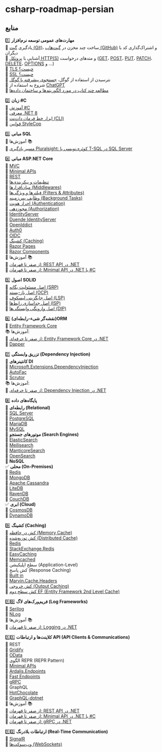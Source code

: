 # csharp-roadmap-persian

## منابع

1️⃣ **مهارت‌های عمومی توسعه نرم‌افزار**  
🔹 یادگیری [گیت (Git)](https://git-scm.com/doc)، ساخت چند مخزن در [گیت‌هاب (GitHub)](https://docs.github.com/en/get-started/quickstart) و اشتراک‌گذاری کد با دیگران  
🔹 آشنایی با [پروتکل HTTP(S)](https://developer.mozilla.org/en-US/docs/Web/HTTP/Overview) و متدهای درخواست ([GET](https://developer.mozilla.org/en-US/docs/Web/HTTP/Methods/GET)، [POST](https://developer.mozilla.org/en-US/docs/Web/HTTP/Methods/POST)، [PUT](https://developer.mozilla.org/en-US/docs/Web/HTTP/Methods/PUT)، [PATCH](https://developer.mozilla.org/en-US/docs/Web/HTTP/Methods/PATCH)، [DELETE](https://developer.mozilla.org/en-US/docs/Web/HTTP/Methods/DELETE)، [OPTIONS](https://developer.mozilla.org/en-US/docs/Web/HTTP/Methods/OPTIONS) و ...)  
🔹 [TLS چیست؟](https://www.cloudflare.com/learning/ssl/transport-layer-security-tls/)  
🔹 [SSL چیست؟](https://www.cloudflare.com/learning/ssl/what-is-ssl/)  
🔹 نترسیدن از استفاده از گوگل، [جستجوی پیشرفته با گوگل](http://www.powersearchingwithgoogle.com)  
🔹 شروع به استفاده از [ChatGPT](https://chat.openai.com/chat)  
🔹 [مطالعه چند کتاب در مورد الگوریتم‌ها و ساختمان داده‌ها](https://www.interviewbit.com/blog/data-structures-and-algorithms-books)  

2️⃣ **زبان #C**  
🔹 [آموزش #C](https://www.pluralsight.com/paths/c-12)  
🔹 [معرفی .NET 8](https://devblogs.microsoft.com/dotnet/announcing-dotnet-8)  
🔹 [ابزار خط فرمان دات‌نت (CLI)](https://docs.microsoft.com/dotnet/core/tools)  
🔹 [قوانین StyleCop](https://github.com/DotNetAnalyzers/StyleCopAnalyzers/blob/master/DOCUMENTATION.md)  

3️⃣ **مبانی SQL**  
🔹 آموزش‌ها 📚  
  🔸 [مسیر یادگیری Pluralsight: کوئری‌نویسی با T-SQL در SQL Server](https://www.pluralsight.com/paths/querying-data-with-t-sql-from-sql-server)  

4️⃣ **مبانی ASP.NET Core**  
🔹 [MVC](https://docs.microsoft.com/en-us/aspnet/core/mvc/overview)  
🔹 [Minimal APIs](https://learn.microsoft.com/en-us/aspnet/core/fundamentals/minimal-apis)  
🔹 [REST](https://docs.microsoft.com/en-us/aspnet/core/tutorials/first-web-api)  
🔹 [تنظیمات و پیکربندی‌ها](https://docs.microsoft.com/en-us/aspnet/core/fundamentals/configuration)  
🔹 [میان‌افزارها (Middlewares)](https://docs.microsoft.com/en-us/aspnet/core/fundamentals/middleware)  
🔹 [فیلترها و ویژگی‌ها (Filters & Attributes)](https://docs.microsoft.com/en-us/aspnet/core/mvc/controllers/filters)  
🔹 [وظایف پس‌زمینه (Background Tasks)](https://learn.microsoft.com/en-us/aspnet/core/fundamentals/host/hosted-services)  
🔹 [احراز هویت (Authentication)](https://docs.microsoft.com/en-us/aspnet/core/security/authentication)  
🔹 [مجوزدهی (Authorization)](https://docs.microsoft.com/en-us/aspnet/core/security/authorization/introduction)  
🔹 [IdentityServer](https://identityserver4.readthedocs.io/en/latest)  
🔹 [Duende IdentityServer](https://duendesoftware.com)  
🔹 [OpenIddict](https://github.com/openiddict/openiddict-core)  
🔹 [Auth0](https://auth0.com/docs)  
🔹 [OIDC](https://openid.net/connect)  
🔹 [کشینگ (Caching)](https://learn.microsoft.com/en-us/aspnet/core/performance/caching/overview)  
🔹 [Razor Pages](https://docs.microsoft.com/en-us/aspnet/core/razor-pages)  
🔹 [Razor Components](https://docs.microsoft.com/en-us/aspnet/core/blazor/components)  
🔹 آموزش‌ها 📚  
  🔸 [از صفر تا قهرمان: REST API در .NET](https://dometrain.com/course/from-zero-to-hero-rest-apis-in-asp-net-core/?affcode=1115529_alq6yoqt)  
  🔸 [از صفر تا قهرمان: Minimal API در .NET با #C](https://dometrain.com/course/from-zero-to-hero-minimal-apis-in-net-with-c/?affcode=1115529_alq6yoqt)  

5️⃣ **اصول SOLID**  
🔹 [اصل مسئولیت یگانه (SRP)](https://www.dotnetcurry.com/software-gardening/1148/solid-single-responsibility-principle)  
🔹 [اصل باز-بسته (OCP)](https://www.dotnetcurry.com/software-gardening/1176/solid-open-closed-principle)  
🔹 [اصل جایگزینی لیسکوف (LSP)](https://www.dotnetcurry.com/software-gardening/1235/liskov-substitution-principle-lsp-solid-patterns)  
🔹 [اصل جداسازی رابط‌ها (ISP)](https://www.dotnetcurry.com/software-gardening/1257/interface-segregation-principle-isp-solid-principle)  
🔹 [اصل وارونگی وابستگی‌ها (DIP)](https://www.dotnetcurry.com/software-gardening/1284/dependency-injection-solid-principles)  

6️⃣ **(نقشه‌گر شیء-رابطه‌ای)ORM**  
🔹 [Entity Framework Core](https://learn.microsoft.com/en-us/ef/core)  
  📚 آموزش‌ها:  
  🔸 [از صفر تا حرفه‌ای: Entity Framework Core در .NET](https://dometrain.com/course/from-zero-to-hero-entity-framework-core-in-dotnet/?affcode=1115529_alq6yoqt)  
🔹 [Dapper](https://github.com/StackExchange/Dapper)  

7️⃣ **تزریق وابستگی (Dependency Injection)**  
🔹 **کانتینرهای DI**  
  🔸 [Microsoft.Extensions.DependencyInjection](https://docs.microsoft.com/aspnet/core/fundamentals/dependency-injection)  
  🔸 [AutoFac](https://autofaccn.readthedocs.io/en/latest/integration/aspnetcore.html)  
🔹 [Scrutor](https://github.com/khellang/Scrutor)  
📚 آموزش‌ها:  
  🔸 [از صفر تا حرفه‌ای: Dependency Injection در .NET](https://dometrain.com/course/from-zero-to-hero-dependency-injection-in-net/?affcode=1115529_alq6yoqt)  

8️⃣ **پایگاه‌های داده**  
🔹 **رابطه‌ای (Relational)**  
  🔸 [SQL Server](https://www.microsoft.com/sql-server/sql-server-2019)  
  🔸 [PostgreSQL](https://www.postgresql.org)  
  🔸 [MariaDB](https://mariadb.org)  
  🔸 [MySQL](https://www.mysql.com)  
🔹 **موتورهای جستجو (Search Engines)**  
  🔸 [ElasticSearch](https://www.elastic.co)  
  🔸 [Meilisearch](https://github.com/meilisearch/meilisearch)  
  🔸 [ManticoreSearch](https://github.com/manticoresoftware/manticoresearch)  
  🔸 [OpenSearch](https://github.com/opensearch-project/OpenSearch)  
🔹 **NoSQL**  
  ✅ **محلی (On-Premises)**  
    🔸 [Redis](https://redis.io)  
    🔸 [MongoDB](https://docs.microsoft.com/aspnet/core/tutorials/first-mongo-app)  
    🔸 [Apache Cassandra](http://cassandra.apache.org)  
    🔸 [LiteDB](https://github.com/mbdavid/LiteDB)  
    🔸 [RavenDB](https://github.com/ravendb/ravendb)  
    🔸 [CouchDB](http://couchdb.apache.org)  
  ✅ **ابری (Cloud)**  
    🔸 [CosmosDB](https://docs.microsoft.com/azure/cosmos-db)  
    🔸 [DynamoDB](https://aws.amazon.com/dynamodb)  

9️⃣ **کشینگ (Caching)**  
🔹 [کش در حافظه (Memory Cache)](https://docs.microsoft.com/aspnet/core/performance/caching/memory)  
🔹 [کش توزیع‌شده (Distributed Cache)](https://docs.microsoft.com/aspnet/core/performance/caching/distributed)  
  🔸 [Redis](https://redis.io/)  
    🔸 [StackExchange.Redis](https://stackexchange.github.io/StackExchange.Redis)  
    🔸 [EasyCaching](https://github.com/dotnetcore/EasyCaching)  
  🔸 [Memcached](https://memcached.org)  
🔹 سطح اپلیکیشن (Application-Level)  
  🔸 کش پاسخ (Response Caching)  
    🔸 [Built in](https://learn.microsoft.com/en-us/aspnet/core/performance/caching/response)  
    🔸 [Marvin.Cache.Headers](https://github.com/KevinDockx/HttpCacheHeaders)  
  🔸 [کش خروجی (Output Caching)](https://learn.microsoft.com/en-us/aspnet/core/performance/caching/output?source=recommendations)  
  🔸 [کش سطح دوم EF (Entity Framework 2nd Level Cache)](https://github.com/VahidN/EFCoreSecondLevelCacheInterceptor)  

1️⃣0️⃣ **فریم‌ورک‌های لاگ (Log Frameworks)**  
🔹 [Serilog](https://github.com/serilog/serilog)  
🔹 [NLog](https://github.com/NLog/NLog)  
🔹 آموزش‌ها 📚  
  🔸 [از صفر تا قهرمان: Logging در .NET](https://dometrain.com/course/from-zero-to-hero-logging-in-dotnet/?affcode=1115529_alq6yoqt)  

1️⃣1️⃣ **کلاینت‌ها و ارتباطات API (API Clients & Communications)**  
🔹 REST  
  🔸 [Gridify](https://github.com/alirezanet/Gridify)  
  🔸 [OData](https://learn.microsoft.com/en-us/odata/webapi/first-odata-api)  
  🔸 الگوی REPR (REPR Pattern)  
    🔸 [Minimal APIs](https://learn.microsoft.com/en-us/aspnet/core/fundamentals/minimal-apis/overview)  
    🔸 [Ardalis.Endpoints](https://github.com/ardalis/ApiEndpoints)  
    🔸 [Fast Endpoints](https://github.com/FastEndpoints/FastEndpoints)  
🔹 [gRPC](https://docs.microsoft.com/en-us/aspnet/core/grpc)  
🔹 GraphQL  
  🔸 [HotChocolate](https://github.com/ChilliCream/hotchocolate)  
  🔸 [GraphQL-dotnet](https://github.com/graphql-dotnet/graphql-dotnet)  
🔹 آموزش‌ها 📚  
  🔸 [از صفر تا قهرمان: REST API در .NET](https://dometrain.com/course/from-zero-to-hero-rest-apis-in-asp-net-core/?affcode=1115529_alq6yoqt)  
  🔸 [از صفر تا قهرمان: Minimal API در .NET با #C](https://dometrain.com/course/from-zero-to-hero-minimal-apis-in-net-with-c/?affcode=1115529_alq6yoqt)  
  🔸 [از صفر تا قهرمان: gRPC در .NET](https://dometrain.com/course/from-zero-to-hero-grpc-in-dotnet/?affcode=1115529_alq6yoqt)  

1️⃣2️⃣ **ارتباطات بلادرنگ (Real-Time Communication)**  
🔹 [SignalR](https://docs.microsoft.com/aspnet/core/signalr)  
🔹 [وب‌سوکت‌ها (WebSockets)](https://docs.microsoft.com/en-us/aspnet/core/fundamentals/websockets)  

